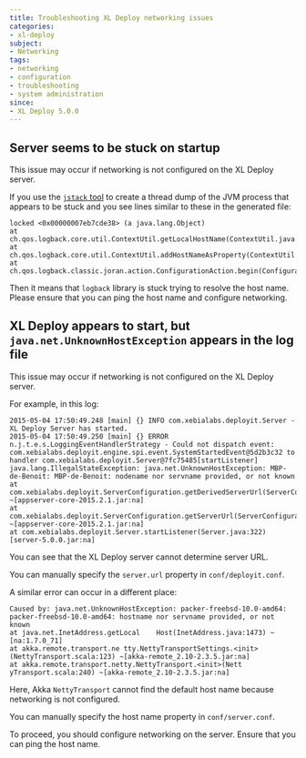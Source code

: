 ```yaml
---
title: Troubleshooting XL Deploy networking issues
categories:
- xl-deploy
subject:
- Networking
tags:
- networking
- configuration
- troubleshooting
- system administration
since:
- XL Deploy 5.0.0
---
```


## Server seems to be stuck on startup

This issue may occur if networking is not configured on the XL Deploy server.

If you use the [`jstack` tool](http://docs.oracle.com/javase/7/docs/technotes/tools/share/jstack.html) to create a thread dump of the JVM process that appears to be stuck and you see lines similar to these in the generated file:

	locked <0x00000007eb7cde38> (a java.lang.Object)
	at ch.qos.logback.core.util.ContextUtil.getLocalHostName(ContextUtil.java:38)
	at ch.qos.logback.core.util.ContextUtil.addHostNameAsProperty(ContextUtil.java:74)
	at ch.qos.logback.classic.joran.action.ConfigurationAction.begin(ConfigurationAction.java:57)
	
Then it means that `logback` library is stuck trying to resolve the host name.
Please ensure that you can ping the host name and configure networking.

## XL Deploy appears to start, but `java.net.UnknownHostException` appears in the log file 

This issue may occur if networking is not configured on the XL Deploy server.

For example, in this log:

	2015-05-04 17:50:49.248 [main] {} INFO com.xebialabs.deployit.Server - XL Deploy Server has started.
	2015-05-04 17:50:49.250 [main] {} ERROR n.j.t.e.s.LoggingEventHandlerStrategy - Could not dispatch event: com.xebialabs.deployit.engine.spi.event.SystemStartedEvent@5d2b3c32 to handler com.xebialabs.deployit.Server@7fc75485[startListener]
	java.lang.IllegalStateException: java.net.UnknownHostException: MBP-de-Benoit: MBP-de-Benoit: nodename nor servname provided, or not known
	at com.xebialabs.deployit.ServerConfiguration.getDerivedServerUrl(ServerConfiguration.java:593) ~[appserver-core-2015.2.1.jar:na]
	at com.xebialabs.deployit.ServerConfiguration.getServerUrl(ServerConfiguration.java:569) ~[appserver-core-2015.2.1.jar:na]
	at com.xebialabs.deployit.Server.startListener(Server.java:322) [server-5.0.0.jar:na]

You can see that the XL Deploy server cannot determine server URL.

You can manually specify the `server.url` property in `conf/deployit.conf`.

A similar error can occur in a different place:

	Caused by: java.net.UnknownHostException: packer-freebsd-10.0-amd64: packer-freebsd-10.0-amd64: hostname nor servname provided, or not known
	at java.net.InetAddress.getLocal	Host(InetAddress.java:1473) ~[na:1.7.0_71]
	at akka.remote.transport.ne	tty.NettyTransportSettings.<init>(NettyTransport.scala:123) ~[akka-remote_2.10-2.3.5.jar:na]
	at akka.remote.transport.netty.NettyTransport.<init>(Nett	yTransport.scala:240) ~[akka-remote_2.10-2.3.5.jar:na]

Here, Akka `NettyTransport` cannot find the default host name because networking is not configured.

You can manually specify the host name property in `conf/server.conf`.

To proceed, you should configure networking on the server. Ensure that you can ping the host name.
